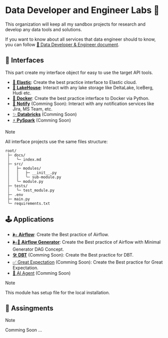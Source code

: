 # Data Developer and Engineer Labs :test_tube:

This organization will keep all my sandbox projects for research and develop any data tools and solutions.

If you want to know about all services that data engineer should to know, you can follow [📖 Data Developer & Engineer document](http://ddeutils.github.io/ddedocs).

## 🔌 Interfaces

This part create my interface object for easy to use the target API tools.

- [🔎 **Elastic**](https://github.com/dde-labs/self-elasticsearch): Create the best practice interface to Elastic cloud.
- [🌊 **LakeHouse**](https://github.com/dde-labs/self-lake): Interact with any lake storage like DeltaLake, IceBerg, Hudi etc.
- [🐋 **Docker**](https://github.com/dde-labs/self-docker): Create the best practice interface to Docker via Python.
- [📩 **Notify**]() (Comming Soon): Interact with any notification services like Jira, MS Team, etc.
- [✨ **Databricks**]() (Comming Soon)
- [⚡ **PySpark**]() (Comming Soon)

> [!NOTE]
> All interface projects use the same files structure:
> 
> ```text
> root/
>  ├─ docs/
>  │   ╰─ index.md
>  ├─ src/
>  │   ├─ modules/
>  │   │   ├─ __init__.py
>  │   │   ╰─ sub-module.py
>  │   ╰─ module.py
>  ├─ tests/
>  │   ╰─ test_module.py
>  ├─ .env
>  ├─ main.py
>  ╰─ requirements.txt
> ```

## :joystick: Applications

- [🌬️ **Airflow**](https://github.com/dde-labs/self-airflow): Create the Best practice of Airflow.
- [🌬️🧰 **Airflow Generator**](https://github.com/dde-labs/self-airflow-min): Create the Best practice of Airflow with Minimal Generator DAG Concept.
- [🛠️ **DBT**]() (Comming Soon): Create the Best practice for DBT.
- [✅ Great Expectation]() (Comming Soon): Create the Best practice for Great Expectation.
- [🤖 AI Agent]() (Comming Soon)

> [!NOTE]
> This module has setup file for the local installation.

## :scroll: Assingments

> [!NOTE]
> Comming Soon ...
